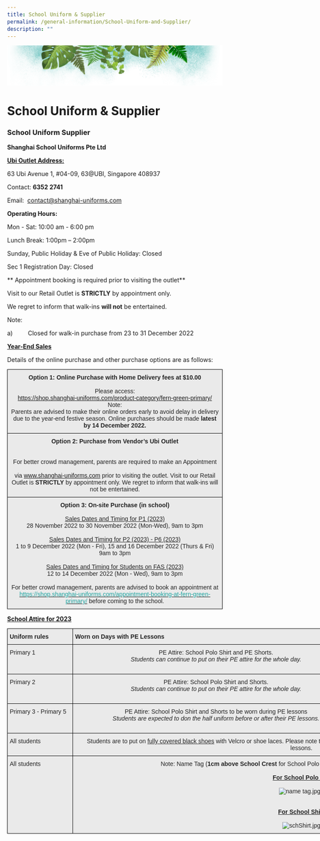 ```yaml
---
title: School Uniform & Supplier
permalink: /general-information/School-Uniform-and-Supplier/
description: ""
---
```

![](/images/Banner.png)

# School Uniform & Supplier

### **School Uniform Supplier**


<b>Shanghai School Uniforms Pte Ltd</b>

<u><b>Ubi Outlet Address:</b></u>

63 Ubi Avenue 1, #04-09, 63@UBI, Singapore 408937

Contact: <b>6352 2741</b>

Email:  [contact@shanghai-uniforms.com](mailto:contact@shanghai-uniforms.com)


<b>Operating Hours:</b>  

Mon - Sat: 10:00 am - 6:00 pm

Lunch Break: 1:00pm – 2:00pm

Sunday, Public Holiday & Eve of Public Holiday: Closed

Sec 1 Registration Day: Closed

  

\*\* Appointment booking is required prior to visiting the outlet\*\*

Visit to our Retail Outlet is <b>STRICTLY</b> by appointment only.

We regret to inform that walk-ins <b>will not</b> be entertained.


Note:  

a)         Closed for walk-in purchase from 23 to 31 December 2022

<u><b>Year-End Sales</b></u>

Details of the online purchase and other purchase options are as follows:


<style type="text/css">
.tg  {border-collapse:collapse;border-spacing:0;}
.tg td{border-color:black;border-style:solid;border-width:1px;font-family:Arial, sans-serif;font-size:14px;
  overflow:hidden;padding:10px 5px;word-break:normal;}
.tg th{border-color:black;border-style:solid;border-width:1px;font-family:Arial, sans-serif;font-size:14px;
  font-weight:normal;overflow:hidden;padding:10px 5px;word-break:normal;}
.tg .tg-ii8k{background-color:#EAEAEA;color:#222;text-align:center;vertical-align:top}
</style>
<table class="tg">
<thead>
  <tr>
    <th class="tg-ii8k"><span style="font-weight:bold">Option 1: Online Purchase with Home Delivery fees at $10.00 </span><br><br>Please access:<br><a href="https://shop.shanghai-uniforms.com/product-category/fern-green-primary/" target="_blank" rel="noopener noreferrer">https://shop.shanghai-uniforms.com/product-category/fern-green-primary/</a><br>Note:<br>Parents are advised to make their online orders early to avoid delay in delivery due to the year-end festive season. Online purchases should be made <span style="font-weight:bold">latest by 14 December 2022.</span></th>
  </tr>
</thead>
<tbody>
  <tr>
    <td class="tg-ii8k"><span style="font-weight:bold">Option 2: Purchase from Vendor’s Ubi Outlet </span><br><br><br>For better crowd management, parents are required to make an Appointment<br><br>via <a href="http://www.shanghai-uniforms.com/" target="_blank" rel="noopener noreferrer">www.shanghai-uniforms.com</a> prior to visiting the outlet. Visit to our Retail Outlet is <span style="font-weight:bold">STRICTLY</span> by appointment only. We regret to inform that walk-ins will not be entertained.  </td>
  </tr>
  <tr>
    <td class="tg-ii8k"><span style="font-weight:bold">Option 3: On-site Purchase (in school)</span><br><br><span style="text-decoration:underline">Sales Dates and Timing for P1 (2023)</span><br>28 November 2022 to 30 November 2022 (Mon-Wed), 9am to 3pm<br><br><span style="text-decoration:underline">Sales Dates and Timing for P2 (2023) - P6 (2023)</span><br>1 to 9 December 2022 (Mon - Fri), 15 and 16 December 2022 (Thurs &amp; Fri) <br>9am to 3pm<br><br><span style="text-decoration:underline">Sales Dates and Timing for Students on FAS (2023)</span><br>12 to 14 December 2022 (Mon - Wed), 9am to 3pm<br><br>For better crowd management, parents are advised to book an appointment at <a href="https://shop.shanghai-uniforms.com/appointment-booking-at-fern-green-primary/" target="_blank" rel="noopener noreferrer"><span style="text-decoration:none;color:#1FA4A0">https://shop.shanghai-uniforms.com/appointment-booking-at-fern-green-primary/</span></a> before coming to the school.</td>
  </tr>
</tbody>
</table>


<u><b>School Attire for 2023</b></u>

<style type="text/css">
.tg  {border-collapse:collapse;border-spacing:0;}
.tg td{border-color:black;border-style:solid;border-width:1px;font-family:Arial, sans-serif;font-size:14px;
  overflow:hidden;padding:10px 5px;word-break:normal;}
.tg th{border-color:black;border-style:solid;border-width:1px;font-family:Arial, sans-serif;font-size:14px;
  font-weight:normal;overflow:hidden;padding:10px 5px;word-break:normal;}
.tg .tg-y7qa{background-color:#EAEAEA;color:#222;text-align:left;vertical-align:top}
.tg .tg-ii8k{background-color:#EAEAEA;color:#222;text-align:center;vertical-align:top}
.tg .tg-rj1p{background-color:#EAEAEA;color:#222;font-weight:bold;text-align:left;vertical-align:top}
</style>
<table class="tg" style="undefined;table-layout: fixed; width: 1224px">
<colgroup>
<col style="width: 153px">
<col style="width: 671px">
<col style="width: 400px">
</colgroup>
<thead>
  <tr>
    <th class="tg-rj1p">Uniform rules</th>
    <th class="tg-rj1p">Worn on Days with PE Lessons</th>
    <th class="tg-rj1p">Worn on Days with no PE Lessons</th>
  </tr>
</thead>
<tbody>
  <tr>
    <td class="tg-y7qa">Primary 1</td>
    <td class="tg-ii8k">PE Attire: School Polo Shirt and PE Shorts.<br><span style="font-style:italic">Students can continue to put on their PE attire for the whole day.</span><br> </td>
    <td class="tg-ii8k">Half Uniform:  <br>School Polo Shirt and Bermuda Shorts (Boys)<br>School Polo Shirt and Skirts (Girls)</td>
  </tr>
  <tr>
    <td class="tg-y7qa">Primary 2</td>
    <td class="tg-ii8k">PE Attire: School Polo Shirt and Shorts.<br><span style="font-style:italic">Students can continue to put on their PE attire for the whole day.</span><br> </td>
    <td class="tg-ii8k">Half Uniform:  <br>School Polo Shirt and Bermuda Shorts (Boys)<br>School Polo Shirt and Skirts (Girls)</td>
  </tr>
  <tr>
    <td class="tg-y7qa">Primary 3 - Primary 5</td>
    <td class="tg-ii8k">PE Attire: School Polo Shirt and Shorts to be worn during PE lessons<br><span style="font-style:italic">Students are expected to don the half uniform before or after their PE lessons.</span></td>
    <td class="tg-ii8k">Full uniform:  <br>School Shirt and Bermuda Shorts (Boys)<br>School Shirt and Skirt (Girls) </td>
  </tr>
  <tr>
    <td class="tg-y7qa">All students</td>
    <td class="tg-ii8k" colspan="2">Students are to put on <span style="text-decoration:underline">fully covered black shoes</span> with Velcro or shoe laces. Please note that Mary Jane shoes will not be allowed due to safety concerns during PE lessons.</td>
  </tr>
  <tr>
    <td class="tg-y7qa">All students</td>
    <td class="tg-ii8k" colspan="2">Note: Name Tag (<span style="font-weight:bold">1cm above School Crest</span> for School Polo Tee; <span style="font-weight:bold">1 cm above pocket slit</span> for School Shirt)<br><br><span style="font-weight:bold;text-decoration:underline">For School Polo Tee</span><br><br><img src="https://ferngreenpri.moe.edu.sg/qql/slot/u775/Sch%20Uniform/name%20tag.jpg" alt="name tag.jpg" width="352" height="258"># <br><br><br><span style="font-weight:bold;text-decoration:underline">For School Shirt</span><br><br><img src="https://ferngreenpri.moe.edu.sg/qql/slot/u775/Sch%20Uniform/schShirt.jpg" alt="schShirt.jpg" width="537" height="542"></td>
  </tr>
</tbody>
</table>
